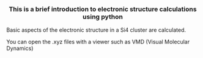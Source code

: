 
### <center>**This is a brief introduction to electronic structure calculations using python**</center>

Basic aspects of the electronic structure in a Si4 cluster are calculated. 

You can open the .xyz files with a viewer such as VMD (Visual Molecular Dynamics)



